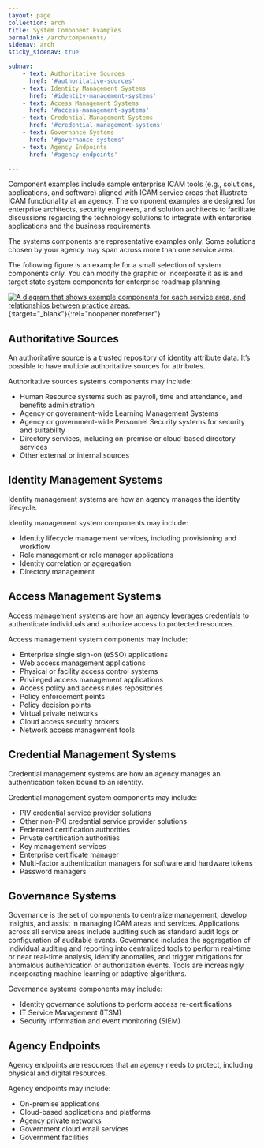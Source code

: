 ```yaml
---
layout: page
collection: arch
title: System Component Examples
permalink: /arch/components/
sidenav: arch
sticky_sidenav: true

subnav:
    - text: Authoritative Sources
      href: '#authoritative-sources'
    - text: Identity Management Systems
      href: '#identity-management-systems'
    - text: Access Management Systems
      href: '#access-management-systems'
    - text: Credential Management Systems
      href: '#credential-management-systems'
    - text: Governance Systems
      href: '#governance-systems'
    - text: Agency Endpoints
      href: '#agency-endpoints'
      
---
```


Component examples include sample enterprise ICAM tools (e.g., solutions, applications, and software) aligned with ICAM service areas that illustrate ICAM functionality at an agency. The component examples are designed for enterprise architects, security engineers, and solution architects to facilitate discussions regarding the technology solutions to integrate with enterprise applications and the business requirements.

The systems components are representative examples only. Some solutions chosen by your agency may span across more than one service area. 

The following figure is an example for a small selection of system components only.  You can modify the graphic or incorporate it as is and target state system components for enterprise roadmap planning.

[![A diagram that shows example components for each service area, and relationships between practice areas.]({{site.baseurl}}/assets/arch/ComponentExamples.png)]({{site.baseurl}}/assets/arch/ComponentExamples.png){:target="_blank"}{:rel="noopener noreferrer"}

## Authoritative Sources
An authoritative source is a trusted repository of identity attribute data.  It’s possible to have multiple authoritative sources for attributes.

Authoritative sources systems components may include:

- Human Resource systems such as payroll, time and attendance, and benefits administration
- Agency or government-wide Learning Management Systems
- Agency or government-wide Personnel Security systems for security and suitability
- Directory services, including on-premise or cloud-based directory services
- Other external or internal sources

## Identity Management Systems
Identity management systems are how an agency manages the identity lifecycle. 

Identity management system components may include:

- Identity lifecycle management services, including provisioning and workflow 
- Role management or role manager applications
- Identity correlation or aggregation
- Directory management

## Access Management Systems
Access management systems are how an agency leverages credentials to authenticate individuals and authorize access to protected resources.

Access management system components may include:

- Enterprise single sign-on (eSSO) applications
- Web access management applications
- Physical or facility access control systems 
- Privileged access management applications
- Access policy and access rules repositories
- Policy enforcement points 
- Policy decision points
- Virtual private networks
- Cloud access security brokers
- Network access management tools


## Credential Management Systems
Credential management systems are how an agency manages an authentication token bound to an identity.

Credential management system components may include:

- PIV credential service provider solutions
- Other non-PKI credential service provider solutions 
- Federated certification authorities
- Private certification authorities
- Key management services 
- Enterprise certificate manager
- Multi-factor authentication managers for software and hardware tokens
- Password managers

## Governance Systems
Governance is the set of components to centralize management, develop insights, and assist in managing ICAM areas and services. Applications across all service areas include auditing such as standard audit logs or configuration of auditable events. Governance includes the aggregation of individual auditing and reporting into centralized tools to perform real-time or near real-time analysis, identify anomalies, and trigger mitigations for anomalous authentication or authorization events. Tools are increasingly incorporating machine learning or adaptive algorithms. 

Governance systems components may include:

- Identity governance solutions to perform access re-certifications 
- IT Service Management (ITSM)
- Security information and event monitoring (SIEM)

## Agency Endpoints
Agency endpoints are resources that an agency needs to protect, including physical and digital resources. 

Agency endpoints may include:

- On-premise applications
- Cloud-based applications and platforms
- Agency private networks
- Government cloud email services
- Government facilities
